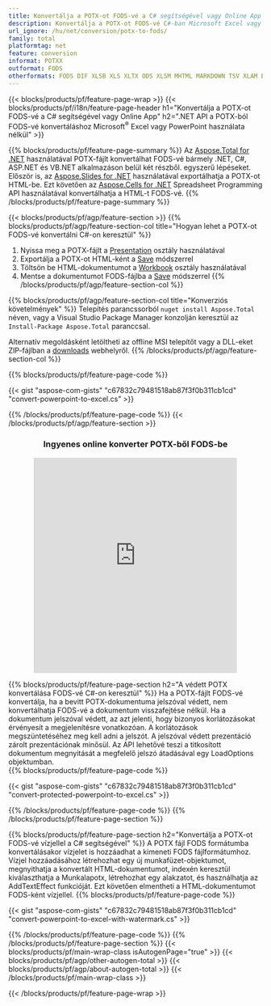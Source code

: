 ```yaml
---
title: Konvertálja a POTX-ot FODS-vé a C# segítségével vagy Online App
description: Konvertálja a POTX-ot FODS-vé C#-ban Microsoft Excel vagy Powerpoint használata nélkül vagy online. A kód integrálása előtt gyorsan tesztelje az ingyenes CSV-DOC online konvertert. vagy ingyenes online konverterrel
url_ignore: /hu/net/conversion/potx-to-fods/
family: total
platformtag: net
feature: conversion
informat: POTXX
outformat: FODS
otherformats: FODS DIF XLSB XLS XLTX ODS XLSM MHTML MARKDOWN TSV XLAM EXCEL XLSX SXC XLTM XLT DOC DOCX DOCM DOT DOTM DOTX ODT OTT RTF WORD WORDML TEXT FLATOPX
---
```

{{< blocks/products/pf/feature-page-wrap >}}
{{< blocks/products/pf/i18n/feature-page-header h1="Konvertálja a POTX-ot FODS-vé a C# segítségével vagy Online App" h2=".NET API a POTX-ból FODS-vé konvertáláshoz Microsoft<sup>&reg;</sup> Excel vagy PowerPoint használata nélkül" >}}

{{% blocks/products/pf/feature-page-summary %}}
Az [Aspose.Total for .NET](https://products.aspose.com/total/net/) használatával POTX-fájlt konvertálhat FODS-vé bármely .NET, C#, ASP.NET és VB.NET alkalmazáson belül két részből. egyszerű lépéseket. Először is, az [Aspose.Slides for .NET](https://products.aspose.com/slides/net/) használatával exportálhatja a POTX-ot HTML-be. Ezt követően az [Aspose.Cells for .NET](https://products.aspose.com/cells/net/) Spreadsheet Programming API használatával konvertálhatja a HTML-t FODS-vé.
{{% /blocks/products/pf/feature-page-summary  %}}

{{< blocks/products/pf/agp/feature-section >}}
{{% blocks/products/pf/agp/feature-section-col title="Hogyan lehet a POTX-ot FODS-vé konvertálni C#-on keresztül" %}}
1. Nyissa meg a POTX-fájlt a [Presentation](https://reference.aspose.com/slides/net/aspose.slides/presentation) osztály használatával
2. Exportálja a POTX-ot HTML-ként a [Save](https://reference.aspose.com/slides/net/aspose.slides.presentation/save/methods/5) módszerrel
3. Töltsön be HTML-dokumentumot a [Workbook](https://reference.aspose.com/cells/net/aspose.cells/workbook) osztály használatával
4. Mentse a dokumentumot FODS-fájlba a [Save](https://reference.aspose.com/cells/net/aspose.cells.workbook/save/methods/4) módszerrel
{{% /blocks/products/pf/agp/feature-section-col %}}

{{% blocks/products/pf/agp/feature-section-col title="Konverziós követelmények" %}}
Telepítés parancssorból ```nuget install Aspose.Total``` néven, vagy a Visual Studio Package Manager konzolján keresztül az ```Install-Package Aspose.Total``` paranccsal.

Alternatív megoldásként letöltheti az offline MSI telepítőt vagy a DLL-eket ZIP-fájlban a [downloads](https://releases.aspose.com/total/net) webhelyről.
{{% /blocks/products/pf/agp/feature-section-col %}}

{{% blocks/products/pf/feature-page-code %}}

{{< gist "aspose-com-gists" "c67832c79481518ab87f3f0b311cb1cd" "convert-powerpoint-to-excel.cs" >}}


{{% /blocks/products/pf/feature-page-code %}}
{{< /blocks/products/pf/agp/feature-section >}}

<div class="container-fluid agp-content bg-white aboutfile box-1 vh100 section nopbtm">
<div class=container>
<div class=row>
<div class="demobox tc col-md-12 padding-0" align="center">

<h3>Ingyenes online konverter POTX-ből FODS-be</h3>

<iframe style="border: none; height: 426px;" scrolling="no" src="https://total-conversion-app-65z5r2lp.qa.k8s.dynabic.com/?to=fods&from=potx" id="child-iframe" width="80%"></iframe>

</div></div>
</div></div>

{{% blocks/products/pf/feature-page-section  h2="A védett POTX konvertálása FODS-vé C#-on keresztül" %}}
Ha a POTX-fájlt FODS-vé konvertálja, ha a bevitt POTX-dokumentuma jelszóval védett, nem konvertálhatja FODS-vé a dokumentum visszafejtése nélkül. Ha a dokumentum jelszóval védett, az azt jelenti, hogy bizonyos korlátozásokat érvényesít a megjelenítésre vonatkozóan. A korlátozások megszüntetéséhez meg kell adni a jelszót. A jelszóval védett prezentáció zárolt prezentációnak minősül. Az API lehetővé teszi a titkosított dokumentum megnyitását a megfelelő jelszó átadásával egy LoadOptions objektumban.  
{{% blocks/products/pf/feature-page-code %}}

{{< gist "aspose-com-gists" "c67832c79481518ab87f3f0b311cb1cd" "convert-protected-powerpoint-to-excel.cs" >}}

{{% /blocks/products/pf/feature-page-code  %}}
{{% /blocks/products/pf/feature-page-section %}}

{{% blocks/products/pf/feature-page-section  h2="Konvertálja a POTX-ot FODS-vé vízjellel a C# segítségével" %}}
A POTX fájl FODS formátumba konvertálásakor vízjelet is hozzáadhat a kimeneti FODS fájlformátumhoz. Vízjel hozzáadásához létrehozhat egy új munkafüzet-objektumot, megnyithatja a konvertált HTML-dokumentumot, indexén keresztül kiválaszthatja a Munkalapotx, létrehozhat egy alakzatot, és használhatja az AddTextEffect funkcióját. Ezt követően elmentheti a HTML-dokumentumot FODS-ként vízjellel. 
{{% blocks/products/pf/feature-page-code %}}

{{< gist "aspose-com-gists" "c67832c79481518ab87f3f0b311cb1cd" "convert-powerpoint-to-excel-with-watermark.cs" >}}

{{% /blocks/products/pf/feature-page-code  %}}
{{% /blocks/products/pf/feature-page-section %}}
{{< blocks/products/pf/main-wrap-class isAutogenPage="true" >}}
{{< blocks/products/pf/agp/other-autogen-total >}}
{{< blocks/products/pf/agp/about-autogen-total >}}
{{< /blocks/products/pf/main-wrap-class >}}

{{< /blocks/products/pf/feature-page-wrap >}}